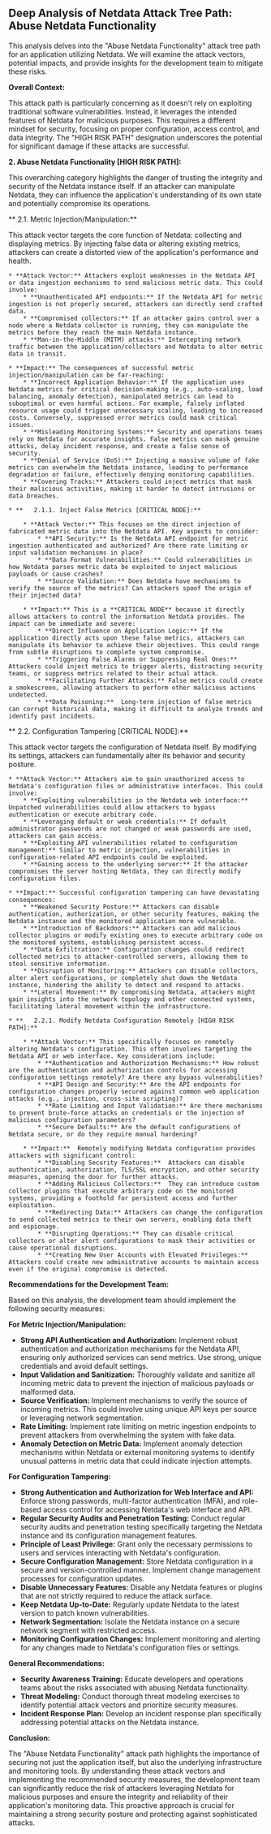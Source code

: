 ## Deep Analysis of Netdata Attack Tree Path: Abuse Netdata Functionality

This analysis delves into the "Abuse Netdata Functionality" attack tree path for an application utilizing Netdata. We will examine the attack vectors, potential impacts, and provide insights for the development team to mitigate these risks.

**Overall Context:**

This attack path is particularly concerning as it doesn't rely on exploiting traditional software vulnerabilities. Instead, it leverages the intended features of Netdata for malicious purposes. This requires a different mindset for security, focusing on proper configuration, access control, and data integrity. The "HIGH RISK PATH" designation underscores the potential for significant damage if these attacks are successful.

**2. Abuse Netdata Functionality [HIGH RISK PATH]:**

This overarching category highlights the danger of trusting the integrity and security of the Netdata instance itself. If an attacker can manipulate Netdata, they can influence the application's understanding of its own state and potentially compromise its operations.

**   2.1. Metric Injection/Manipulation:**

This attack vector targets the core function of Netdata: collecting and displaying metrics. By injecting false data or altering existing metrics, attackers can create a distorted view of the application's performance and health.

    * **Attack Vector:** Attackers exploit weaknesses in the Netdata API or data ingestion mechanisms to send malicious metric data. This could involve:
        * **Unauthenticated API endpoints:** If the Netdata API for metric ingestion is not properly secured, attackers can directly send crafted data.
        * **Compromised collectors:** If an attacker gains control over a node where a Netdata collector is running, they can manipulate the metrics before they reach the main Netdata instance.
        * **Man-in-the-Middle (MITM) attacks:** Intercepting network traffic between the application/collectors and Netdata to alter metric data in transit.

    * **Impact:** The consequences of successful metric injection/manipulation can be far-reaching:
        * **Incorrect Application Behavior:** If the application uses Netdata metrics for critical decision-making (e.g., auto-scaling, load balancing, anomaly detection), manipulated metrics can lead to suboptimal or even harmful actions. For example, falsely inflated resource usage could trigger unnecessary scaling, leading to increased costs. Conversely, suppressed error metrics could mask critical issues.
        * **Misleading Monitoring Systems:** Security and operations teams rely on Netdata for accurate insights. False metrics can mask genuine attacks, delay incident response, and create a false sense of security.
        * **Denial of Service (DoS):** Injecting a massive volume of fake metrics can overwhelm the Netdata instance, leading to performance degradation or failure, effectively denying monitoring capabilities.
        * **Covering Tracks:** Attackers could inject metrics that mask their malicious activities, making it harder to detect intrusions or data breaches.

    * **   2.1.1. Inject False Metrics [CRITICAL NODE]:**

        * **Attack Vector:** This focuses on the direct injection of fabricated metric data into the Netdata API. Key aspects to consider:
            * **API Security:** Is the Netdata API endpoint for metric ingestion authenticated and authorized? Are there rate limiting or input validation mechanisms in place?
            * **Data Format Vulnerabilities:** Could vulnerabilities in how Netdata parses metric data be exploited to inject malicious payloads or cause crashes?
            * **Source Validation:** Does Netdata have mechanisms to verify the source of the metrics? Can attackers spoof the origin of their injected data?

        * **Impact:** This is a **CRITICAL NODE** because it directly allows attackers to control the information Netdata provides. The impact can be immediate and severe:
            * **Direct Influence on Application Logic:** If the application directly acts upon these false metrics, attackers can manipulate its behavior to achieve their objectives. This could range from subtle disruptions to complete system compromise.
            * **Triggering False Alarms or Suppressing Real Ones:**  Attackers could inject metrics to trigger alerts, distracting security teams, or suppress metrics related to their actual attack.
            * **Facilitating Further Attacks:** False metrics could create a smokescreen, allowing attackers to perform other malicious actions undetected.
            * **Data Poisoning:**  Long-term injection of false metrics can corrupt historical data, making it difficult to analyze trends and identify past incidents.

**   2.2. Configuration Tampering [CRITICAL NODE]:**

This attack vector targets the configuration of Netdata itself. By modifying its settings, attackers can fundamentally alter its behavior and security posture.

    * **Attack Vector:** Attackers aim to gain unauthorized access to Netdata's configuration files or administrative interfaces. This could involve:
        * **Exploiting vulnerabilities in the Netdata web interface:**  Unpatched vulnerabilities could allow attackers to bypass authentication or execute arbitrary code.
        * **Leveraging default or weak credentials:** If default administrator passwords are not changed or weak passwords are used, attackers can gain access.
        * **Exploiting API vulnerabilities related to configuration management:** Similar to metric injection, vulnerabilities in configuration-related API endpoints could be exploited.
        * **Gaining access to the underlying server:** If the attacker compromises the server hosting Netdata, they can directly modify configuration files.

    * **Impact:** Successful configuration tampering can have devastating consequences:
        * **Weakened Security Posture:** Attackers can disable authentication, authorization, or other security features, making the Netdata instance and the monitored application more vulnerable.
        * **Introduction of Backdoors:** Attackers can add malicious collector plugins or modify existing ones to execute arbitrary code on the monitored systems, establishing persistent access.
        * **Data Exfiltration:** Configuration changes could redirect collected metrics to attacker-controlled servers, allowing them to steal sensitive information.
        * **Disruption of Monitoring:** Attackers can disable collectors, alter alert configurations, or completely shut down the Netdata instance, hindering the ability to detect and respond to attacks.
        * **Lateral Movement:** By compromising Netdata, attackers might gain insights into the network topology and other connected systems, facilitating lateral movement within the infrastructure.

    * **   2.2.1. Modify Netdata Configuration Remotely [HIGH RISK PATH]:**

        * **Attack Vector:** This specifically focuses on remotely altering Netdata's configuration. This often involves targeting the Netdata API or web interface. Key considerations include:
            * **Authentication and Authorization Mechanisms:** How robust are the authentication and authorization controls for accessing configuration settings remotely? Are there any bypass vulnerabilities?
            * **API Design and Security:** Are the API endpoints for configuration changes properly secured against common web application attacks (e.g., injection, cross-site scripting)?
            * **Rate Limiting and Input Validation:** Are there mechanisms to prevent brute-force attacks on credentials or the injection of malicious configuration parameters?
            * **Secure Defaults:** Are the default configurations of Netdata secure, or do they require manual hardening?

        * **Impact:**  Remotely modifying Netdata configuration provides attackers with significant control:
            * **Disabling Security Features:**  Attackers can disable authentication, authorization, TLS/SSL encryption, and other security measures, opening the door for further attacks.
            * **Adding Malicious Collectors:**  They can introduce custom collector plugins that execute arbitrary code on the monitored systems, providing a foothold for persistent access and further exploitation.
            * **Redirecting Data:** Attackers can change the configuration to send collected metrics to their own servers, enabling data theft and espionage.
            * **Disrupting Operations:** They can disable critical collectors or alter alert configurations to mask their activities or cause operational disruptions.
            * **Creating New User Accounts with Elevated Privileges:**  Attackers could create new administrative accounts to maintain access even if the original compromise is detected.

**Recommendations for the Development Team:**

Based on this analysis, the development team should implement the following security measures:

**For Metric Injection/Manipulation:**

* **Strong API Authentication and Authorization:** Implement robust authentication and authorization mechanisms for the Netdata API, ensuring only authorized services can send metrics. Use strong, unique credentials and avoid default settings.
* **Input Validation and Sanitization:**  Thoroughly validate and sanitize all incoming metric data to prevent the injection of malicious payloads or malformed data.
* **Source Verification:** Implement mechanisms to verify the source of incoming metrics. This could involve using unique API keys per source or leveraging network segmentation.
* **Rate Limiting:** Implement rate limiting on metric ingestion endpoints to prevent attackers from overwhelming the system with fake data.
* **Anomaly Detection on Metric Data:** Implement anomaly detection mechanisms within Netdata or external monitoring systems to identify unusual patterns in metric data that could indicate injection attempts.

**For Configuration Tampering:**

* **Strong Authentication and Authorization for Web Interface and API:** Enforce strong passwords, multi-factor authentication (MFA), and role-based access control for accessing Netdata's web interface and API.
* **Regular Security Audits and Penetration Testing:** Conduct regular security audits and penetration testing specifically targeting the Netdata instance and its configuration management features.
* **Principle of Least Privilege:** Grant only the necessary permissions to users and services interacting with Netdata's configuration.
* **Secure Configuration Management:** Store Netdata configuration in a secure and version-controlled manner. Implement change management processes for configuration updates.
* **Disable Unnecessary Features:** Disable any Netdata features or plugins that are not strictly required to reduce the attack surface.
* **Keep Netdata Up-to-Date:** Regularly update Netdata to the latest version to patch known vulnerabilities.
* **Network Segmentation:** Isolate the Netdata instance on a secure network segment with restricted access.
* **Monitoring Configuration Changes:** Implement monitoring and alerting for any changes made to Netdata's configuration files or settings.

**General Recommendations:**

* **Security Awareness Training:** Educate developers and operations teams about the risks associated with abusing Netdata functionality.
* **Threat Modeling:** Conduct thorough threat modeling exercises to identify potential attack vectors and prioritize security measures.
* **Incident Response Plan:** Develop an incident response plan specifically addressing potential attacks on the Netdata instance.

**Conclusion:**

The "Abuse Netdata Functionality" attack path highlights the importance of securing not just the application itself, but also the underlying infrastructure and monitoring tools. By understanding these attack vectors and implementing the recommended security measures, the development team can significantly reduce the risk of attackers leveraging Netdata for malicious purposes and ensure the integrity and reliability of their application's monitoring data. This proactive approach is crucial for maintaining a strong security posture and protecting against sophisticated attacks.
